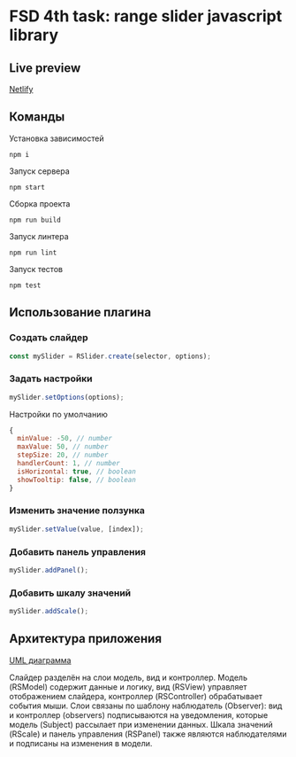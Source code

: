 # FSD 4th task: range slider javascript library

## Live preview

[Netlify](https://peaceful-joliot-362591.netlify.app/demo.html)

## Команды

Установка зависимостей

```
npm i
```

Запуск сервера

```
npm start
```

Сборка проекта

```
npm run build
```

Запуск линтера

```
npm run lint
```

Запуск тестов

```
npm test
```

## Использование плагина

### Создать слайдер

```javascript
const mySlider = RSlider.create(selector, options);
```

### Задать настройки

```javascript
mySlider.setOptions(options);
```

Настройки по умолчанию

```javascript
{
  minValue: -50, // number
  maxValue: 50, // number
  stepSize: 20, // number
  handlerCount: 1, // number
  isHorizontal: true, // boolean
  showTooltip: false, // boolean
}
```

### Изменить значение ползунка

```javascript
mySlider.setValue(value, [index]);
```

### Добавить панель управления

```javascript
mySlider.addPanel();
```

### Добавить шкалу значений

```javascript
mySlider.addScale();
```

## Архитектура приложения

[UML диаграмма](https://viewer.diagrams.net/?highlight=0000ff&edit=_blank&layers=1&nav=1&title=fsd4uml.drawio#Uhttps%3A%2F%2Fraw.githubusercontent.com%2Frsilivestr%2FFSD4thTask%2Fmaster%2Ffsd4uml.drawio)

Слайдер разделён на слои модель, вид и контроллер. Модель (RSModel) содержит данные и логику, вид (RSView) управляет отображением слайдера, контроллер (RSController) обрабатывает события мыши. Слои связаны по шаблону наблюдатель (Observer): вид и контроллер (observers) подписываются на уведомления, которые модель (Subject) рассылает при изменении данных. Шкала значений (RScale) и панель управления (RSPanel) также являются наблюдателями и подписаны на изменения в модели.
